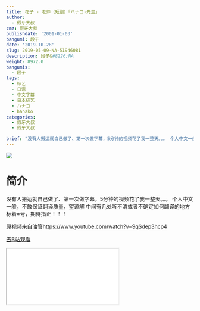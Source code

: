 ```yaml
---
title: 花子 - 老师（短剧）「ハナコ‐先生」
author:
  - 假牙大叔
zmz: 假牙大叔
publishdate: '2001-01-03'
bangumi: 段子
date: '2019-10-28'
slug: 2019-05-09-NA-51946081
description: 段子&#8226;NA
weight: 8972.0
bangumis:
  - 段子
tags:
  - 综艺
  - 日语
  - 中文字幕
  - 日本综艺
  - ハナコ
  - hanako
categories:
  - 假牙大叔
  - 假牙大叔

brief: "没有人搬运就自己做了、第一次做字幕，5分钟的视频花了我一整天。。。 个人中文一般，不敢保证翻译质量，望谅解 中间有几处听不清或者不确定如何翻译的地方标着※号，期待指正！！！ 原视频来自油管https://www.youtube.com/watch?v=9qSdep3hcp4"
---
```

![](https://raw.githubusercontent.com/tcgriffith/owaraisite/master/static/tmpimg/ea58b744c63cbffaf054d81372db6fcb65671d06.jpg.480.jpg)
# 简介  
没有人搬运就自己做了、第一次做字幕，5分钟的视频花了我一整天。。。
个人中文一般，不敢保证翻译质量，望谅解
中间有几处听不清或者不确定如何翻译的地方标着※号，期待指正！！！

原视频来自油管https://www.youtube.com/watch?v=9qSdep3hcp4  

[去B站观看](https://www.bilibili.com/video/av51946081/)
<div class ="resp-container"><iframe class="testiframe" src="//player.bilibili.com/player.html?aid=51946081"", scrolling="no", allowfullscreen="true" > </iframe></div> 
